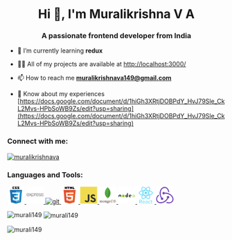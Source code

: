 <h1 align="center">Hi 👋, I'm Muralikrishna V A</h1>
<h3 align="center">A passionate frontend developer from India</h3>

- 🌱 I’m currently learning **redux**

- 👨‍💻 All of my projects are available at [http://localhost:3000/](http://localhost:3000/)

- 📫 How to reach me **muralikrishnava149@gmail.com**

- 📄 Know about my experiences [https://docs.google.com/document/d/1hiGh3XRtjDOBPdY_HvJ79Sle_CkL2Mvs-HPbSoWB9Zs/edit?usp=sharing](https://docs.google.com/document/d/1hiGh3XRtjDOBPdY_HvJ79Sle_CkL2Mvs-HPbSoWB9Zs/edit?usp=sharing)

<h3 align="left">Connect with me:</h3>
<p align="left">
<a href="https://linkedin.com/in/muralikrishnava" target="blank"><img align="center" src="https://raw.githubusercontent.com/rahuldkjain/github-profile-readme-generator/master/src/images/icons/Social/linked-in-alt.svg" alt="muralikrishnava" height="30" width="40" /></a>
</p>

<h3 align="left">Languages and Tools:</h3>
<p align="left"> <a href="https://www.w3schools.com/css/" target="_blank" rel="noreferrer"> <img src="https://raw.githubusercontent.com/devicons/devicon/master/icons/css3/css3-original-wordmark.svg" alt="css3" width="40" height="40"/> </a> <a href="https://expressjs.com" target="_blank" rel="noreferrer"> <img src="https://raw.githubusercontent.com/devicons/devicon/master/icons/express/express-original-wordmark.svg" alt="express" width="40" height="40"/> </a> <a href="https://git-scm.com/" target="_blank" rel="noreferrer"> <img src="https://www.vectorlogo.zone/logos/git-scm/git-scm-icon.svg" alt="git" width="40" height="40"/> </a> <a href="https://www.w3.org/html/" target="_blank" rel="noreferrer"> <img src="https://raw.githubusercontent.com/devicons/devicon/master/icons/html5/html5-original-wordmark.svg" alt="html5" width="40" height="40"/> </a> <a href="https://developer.mozilla.org/en-US/docs/Web/JavaScript" target="_blank" rel="noreferrer"> <img src="https://raw.githubusercontent.com/devicons/devicon/master/icons/javascript/javascript-original.svg" alt="javascript" width="40" height="40"/> </a> <a href="https://www.mongodb.com/" target="_blank" rel="noreferrer"> <img src="https://raw.githubusercontent.com/devicons/devicon/master/icons/mongodb/mongodb-original-wordmark.svg" alt="mongodb" width="40" height="40"/> </a> <a href="https://nodejs.org" target="_blank" rel="noreferrer"> <img src="https://raw.githubusercontent.com/devicons/devicon/master/icons/nodejs/nodejs-original-wordmark.svg" alt="nodejs" width="40" height="40"/> </a> <a href="https://reactjs.org/" target="_blank" rel="noreferrer"> <img src="https://raw.githubusercontent.com/devicons/devicon/master/icons/react/react-original-wordmark.svg" alt="react" width="40" height="40"/> </a> <a href="https://redux.js.org" target="_blank" rel="noreferrer"> <img src="https://raw.githubusercontent.com/devicons/devicon/master/icons/redux/redux-original.svg" alt="redux" width="40" height="40"/> </a> </p>

<p><img align="left" src="https://github-readme-stats.vercel.app/api/top-langs?username=murali149&show_icons=true&locale=en&layout=compact" alt="murali149" /></p>

<p>&nbsp;<img align="center" src="https://github-readme-stats.vercel.app/api?username=murali149&show_icons=true&locale=en" alt="murali149" /></p>

<p><img align="center" src="https://github-readme-streak-stats.herokuapp.com/?user=murali149&" alt="murali149" /></p>
